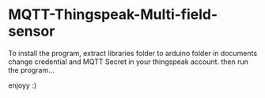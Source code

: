 # MQTT-Thingspeak-Multi-field-sensor
To install the program, extract libraries folder to arduino folder in documents
change credential and MQTT Secret in your thingspeak account.
then run the program...

enjoyy :)
